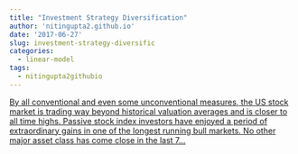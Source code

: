 ```yaml
---
title: "Investment Strategy Diversification"
author: 'nitingupta2.github.io'
date: '2017-06-27'
slug: investment-strategy-diversific
categories:
  - linear-model
tags:
  - nitingupta2githubio
---
```


[By all conventional and even some unconventional measures, the US stock market is trading way beyond historical valuation averages and is closer to all time highs. Passive stock index investors have enjoyed a period of extraordinary gains in one of the longest running bull markets. No other major asset class has come close in the last 7...<click to read more>](https://nitingupta2.github.io/posts/investment-strategy-diversification/)

